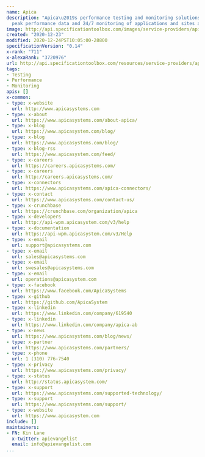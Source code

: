 ```yaml
---
name: Apica
description: "Apica\u2019s performance testing and monitoring solutions provide critical
  peak performance data and 24/7 monitoring of applications and sites around the world."
image: http://api.specificationtoolbox.com/images/service-providers/apica.jpg
created: "2020-12-23"
modified: 2020-12-24PST10:05:00-28800
specificationVersion: "0.14"
x-rank: "711"
x-alexaRank: "3720976"
url: http://api.specificationtoolbox.com/resources/service-providers/apica/
tags:
- Testing
- Performance
- Monitoring
apis: []
x-common:
- type: x-website
  url: http://www.apicasystems.com
- type: x-about
  url: https://www.apicasystems.com/about-apica/
- type: x-blog
  url: https://www.apicasystem.com/blog/
- type: x-blog
  url: https://www.apicasystems.com/blog/
- type: x-blog-rss
  url: https://www.apicasystem.com/feed/
- type: x-careers
  url: https://careers.apicasystems.com/
- type: x-careers
  url: http://careers.apicasystems.com/
- type: x-connectors
  url: https://www.apicasystems.com/apica-connectors/
- type: x-contact
  url: https://www.apicasystems.com/contact-us/
- type: x-crunchbase
  url: https://crunchbase.com/organization/apica
- type: x-developers
  url: http://api-wpm.apicasystem.com/v3/help
- type: x-documentation
  url: https://api-wpm.apicasystem.com/v3/Help
- type: x-email
  url: support@apicasystems.com
- type: x-email
  url: sales@apicasystems.com
- type: x-email
  url: swesales@apicasystems.com
- type: x-email
  url: operations@apicasystem.com
- type: x-facebook
  url: https://www.facebook.com/ApicaSystems
- type: x-github
  url: https://github.com/ApicaSystem
- type: x-linkedin
  url: https://www.linkedin.com/company/619540
- type: x-linkedin
  url: https://www.linkedin.com/company/apica-ab
- type: x-news
  url: https://www.apicasystems.com/blog/news/
- type: x-partner
  url: https://www.apicasystems.com/partners/
- type: x-phone
  url: 1 (310) 776-7540
- type: x-privacy
  url: https://www.apicasystems.com/privacy/
- type: x-status
  url: http://status.apicasystem.com/
- type: x-support
  url: https://www.apicasystems.com/supported-technology/
- type: x-support
  url: https://www.apicasystems.com/support/
- type: x-website
  url: https://www.apicasystem.com
include: []
maintainers:
- FN: Kin Lane
  x-twitter: apievangelist
  email: info@apievangelist.com
...
```

